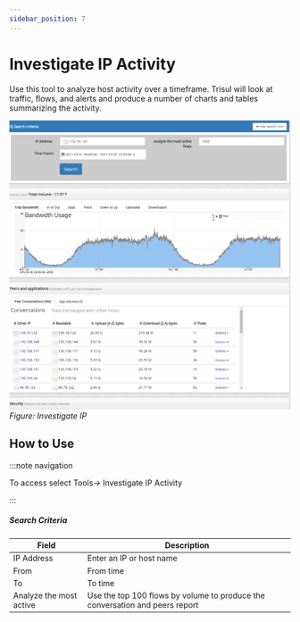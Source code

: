 ```yaml
---
sidebar_position: 7
---
```


# Investigate IP Activity

Use this tool to analyze host activity over a timeframe. Trisul will
look at traffic, flows, and alerts and produce a number of charts and
tables summarizing the activity.

![](images/Investigate_IP.png)  
*Figure: Investigate IP*

## How to Use

:::note navigation

To access select Tools-\> Investigate IP Activity

:::

##### Search Criteria

| Field                   | Description                                                                  |
| ----------------------- | ---------------------------------------------------------------------------- |
| IP Address              | Enter an IP or host name                                                     |
| From                    | From time                                                                    |
| To                      | To time                                                                      |
| Analyze the most active | Use the top 100 flows by volume to produce the conversation and peers report |
